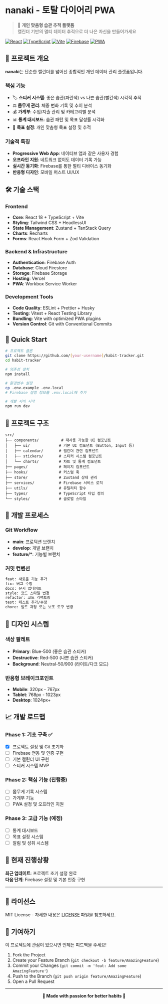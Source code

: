 # nanaki - 토탈 다이어리 PWA

> 📱 **개인 맞춤형 습관 추적 플랫폼**  
> 캘린더 기반의 멀티 데이터 추적으로 더 나은 자신을 만들어가세요

[![React](https://img.shields.io/badge/React-18.0+-61DAFB?style=flat&logo=react&logoColor=white)](https://reactjs.org/)
[![TypeScript](https://img.shields.io/badge/TypeScript-5.0+-3178C6?style=flat&logo=typescript&logoColor=white)](https://www.typescriptlang.org/)
[![Vite](https://img.shields.io/badge/Vite-5.0+-646CFF?style=flat&logo=vite&logoColor=white)](https://vitejs.dev/)
[![Firebase](https://img.shields.io/badge/Firebase-FF6F00?style=flat&logo=firebase&logoColor=white)](https://firebase.google.com/)
[![PWA](https://img.shields.io/badge/PWA-5A0FC8?style=flat&logo=pwa&logoColor=white)](https://web.dev/progressive-web-apps/)

## 🎯 프로젝트 개요

**nanaki**는 단순한 캘린더를 넘어선 종합적인 개인 데이터 관리 플랫폼입니다.

### 핵심 기능

- 🏷️ **스티커 시스템**: 좋은 습관(파란색) vs 나쁜 습관(빨간색) 시각적 추적
- ⚖️ **몸무게 관리**: 체중 변화 기록 및 추이 분석
- 💰 **가계부**: 수입/지출 관리 및 카테고리별 분석
- 📊 **통계 대시보드**: 습관 패턴 및 목표 달성률 시각화
- 🎯 **목표 설정**: 개인 맞춤형 목표 설정 및 추적

### 기술적 특징

- **Progressive Web App**: 네이티브 앱과 같은 사용자 경험
- **오프라인 지원**: 네트워크 없이도 데이터 기록 가능
- **실시간 동기화**: Firebase를 통한 멀티 디바이스 동기화
- **반응형 디자인**: 모바일 퍼스트 UI/UX

## 🛠️ 기술 스택

### Frontend

- **Core**: React 18 + TypeScript + Vite
- **Styling**: Tailwind CSS + HeadlessUI
- **State Management**: Zustand + TanStack Query
- **Charts**: Recharts
- **Forms**: React Hook Form + Zod Validation

### Backend & Infrastructure

- **Authentication**: Firebase Auth
- **Database**: Cloud Firestore
- **Storage**: Firebase Storage
- **Hosting**: Vercel
- **PWA**: Workbox Service Worker

### Development Tools

- **Code Quality**: ESLint + Prettier + Husky
- **Testing**: Vitest + React Testing Library
- **Bundling**: Vite with optimized PWA plugins
- **Version Control**: Git with Conventional Commits

## 🚀 Quick Start

```bash
# 프로젝트 클론
git clone https://github.com/[your-username]/habit-tracker.git
cd habit-tracker

# 의존성 설치
npm install

# 환경변수 설정
cp .env.example .env.local
# Firebase 설정 정보를 .env.local에 추가

# 개발 서버 시작
npm run dev
```

## 📂 프로젝트 구조

```
src/
├── components/          # 재사용 가능한 UI 컴포넌트
│   ├── ui/             # 기본 UI 컴포넌트 (Button, Input 등)
│   ├── calendar/       # 캘린더 관련 컴포넌트
│   ├── stickers/       # 스티커 시스템 컴포넌트
│   └── charts/         # 차트 및 통계 컴포넌트
├── pages/              # 페이지 컴포넌트
├── hooks/              # 커스텀 훅
├── store/              # Zustand 상태 관리
├── services/           # Firebase 서비스 로직
├── utils/              # 유틸리티 함수
├── types/              # TypeScript 타입 정의
└── styles/             # 글로벌 스타일
```

## 🔧 개발 프로세스

### Git Workflow

- **main**: 프로덕션 브랜치
- **develop**: 개발 브랜치
- **feature/\***: 기능별 브랜치

### 커밋 컨벤션

```bash
feat: 새로운 기능 추가
fix: 버그 수정
docs: 문서 업데이트
style: 코드 스타일 변경
refactor: 코드 리팩토링
test: 테스트 추가/수정
chore: 빌드 과정 또는 보조 도구 변경
```

## 🎨 디자인 시스템

### 색상 팔레트

- **Primary**: Blue-500 (좋은 습관 스티커)
- **Destructive**: Red-500 (나쁜 습관 스티커)
- **Background**: Neutral-50/900 (라이트/다크 모드)

### 반응형 브레이크포인트

- **Mobile**: 320px - 767px
- **Tablet**: 768px - 1023px
- **Desktop**: 1024px+

## 📈 개발 로드맵

### Phase 1: 기초 구축 ✅

- [x] 프로젝트 설정 및 Git 초기화
- [ ] Firebase 연동 및 인증 구현
- [ ] 기본 캘린더 UI 구현
- [ ] 스티커 시스템 MVP

### Phase 2: 핵심 기능 (진행중)

- [ ] 몸무게 기록 시스템
- [ ] 가계부 기능
- [ ] PWA 설정 및 오프라인 지원

### Phase 3: 고급 기능 (예정)

- [ ] 통계 대시보드
- [ ] 목표 설정 시스템
- [ ] 알림 및 성취 시스템

## 🚧 현재 진행상황

**최근 업데이트**: 프로젝트 초기 설정 완료  
**다음 단계**: Firebase 설정 및 기본 인증 구현

---

## 📄 라이선스

MIT License - 자세한 내용은 [LICENSE](LICENSE) 파일을 참조하세요.

## 🤝 기여하기

이 프로젝트에 관심이 있으시면 언제든 피드백을 주세요!

1. Fork the Project
2. Create your Feature Branch (`git checkout -b feature/AmazingFeature`)
3. Commit your Changes (`git commit -m 'feat: Add some AmazingFeature'`)
4. Push to the Branch (`git push origin feature/AmazingFeature`)
5. Open a Pull Request

---

<div align="center">

**🌟 Made with passion for better habits 🌟**

</div>
